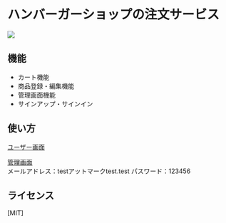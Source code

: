 # ハンバーガーショップの注文サービス

![](https://firebasestorage.googleapis.com/v0/b/hamburger-shop-45f18.appspot.com/o/images%2Fhamburger-shop.png?alt=media&token=44b92581-10ac-4b01-9acf-07648735e6d3)


## 機能

- カート機能
- 商品登録・編集機能
- 管理画面機能
- サインアップ・サインイン

## 使い方

[ユーザー画面](https://hamburger-tsx-v9-frhn5dir2-lib-georgia.vercel.app/)


[管理画面](https://hamburger-tsx-v9-frhn5dir2-lib-georgia.vercel.app/dashboard/signin)  
メールアドレス：testアットマークtest.test
パスワード：123456

## ライセンス

[MIT]
